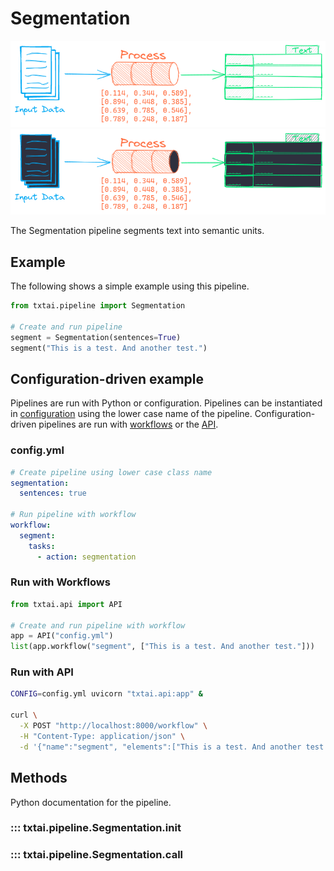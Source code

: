 # Segmentation

![pipeline](../../images/pipeline.png#only-light)
![pipeline](../../images/pipeline-dark.png#only-dark)

The Segmentation pipeline segments text into semantic units.

## Example

The following shows a simple example using this pipeline.

```python
from txtai.pipeline import Segmentation

# Create and run pipeline
segment = Segmentation(sentences=True)
segment("This is a test. And another test.")
```

## Configuration-driven example

Pipelines are run with Python or configuration. Pipelines can be instantiated in [configuration](../../../api/configuration/#pipeline) using the lower case name of the pipeline. Configuration-driven pipelines are run with [workflows](../../../workflow/#configuration-driven-example) or the [API](../../../api).

### config.yml
```yaml
# Create pipeline using lower case class name
segmentation:
  sentences: true

# Run pipeline with workflow
workflow:
  segment:
    tasks:
      - action: segmentation
```

### Run with Workflows

```python
from txtai.api import API

# Create and run pipeline with workflow
app = API("config.yml")
list(app.workflow("segment", ["This is a test. And another test."]))
```

### Run with API

```bash
CONFIG=config.yml uvicorn "txtai.api:app" &

curl \
  -X POST "http://localhost:8000/workflow" \
  -H "Content-Type: application/json" \
  -d '{"name":"segment", "elements":["This is a test. And another test."]}'
```

## Methods

Python documentation for the pipeline.

### ::: txtai.pipeline.Segmentation.__init__
### ::: txtai.pipeline.Segmentation.__call__
